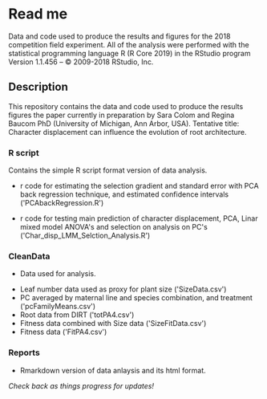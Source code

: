 # Read me

Data and code used to produce the results and figures for the 2018 competition field experiment. All of the analysis were performed with the statistical programming language R (R Core 2019) in the RStudio program Version 1.1.456 – © 2009-2018 RStudio, Inc.

## Description

This repository contains the data and code used to produce the results figures the paper currently in preparation by Sara Colom and Regina Baucom PhD (University of Michigan, Ann Arbor, USA). Tentative title: Character displacement can influence the evolution of root architecture.

### R script

Contains the simple R script format version of data analysis.
- r code for estimating the selection gradient and standard error with PCA back regression technique, and estimated confidence intervals ('PCAbackRegression.R')

- r code for testing main prediction of character displacement, PCA, Linar mixed model ANOVA's and selection on analysis on PC's ('Char_disp_LMM_Selction_Analysis.R')

### CleanData

*  Data used for analysis.

- Leaf number data used as proxy for plant size ('SizeData.csv')
- PC averaged by maternal line and species combination, and treatment ('pcFamilyMeans.csv')
- Root data from DIRT ('totPA4.csv')
- Fitness data combined with Size data ('SizeFitData.csv')
- Fitness data ('FitPA4.csv')



### Reports

* Rmarkdown version of data anlaysis and its html format. 

_Check back as things progress for updates!_